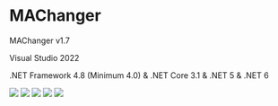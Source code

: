# MAChanger
  <p>MAChanger v1.7</p>
  <p>Visual Studio 2022</p>
  <p>.NET Framework 4.8 (Minimum 4.0) & .NET Core 3.1 & .NET 5 & .NET 6</p>
  <img src="https://raw.githubusercontent.com/Taiizor/MAChanger/master/.screenshots/UI_1.png" />
  <img src="https://raw.githubusercontent.com/Taiizor/MAChanger/master/.screenshots/UI_2.png" />
  <img src="https://raw.githubusercontent.com/Taiizor/MAChanger/master/.screenshots/UI_3.png" />
  <img src="https://raw.githubusercontent.com/Taiizor/MAChanger/master/.screenshots/UI_4.png" />
  <img src="https://raw.githubusercontent.com/Taiizor/MAChanger/master/.screenshots/UI_5.png" />